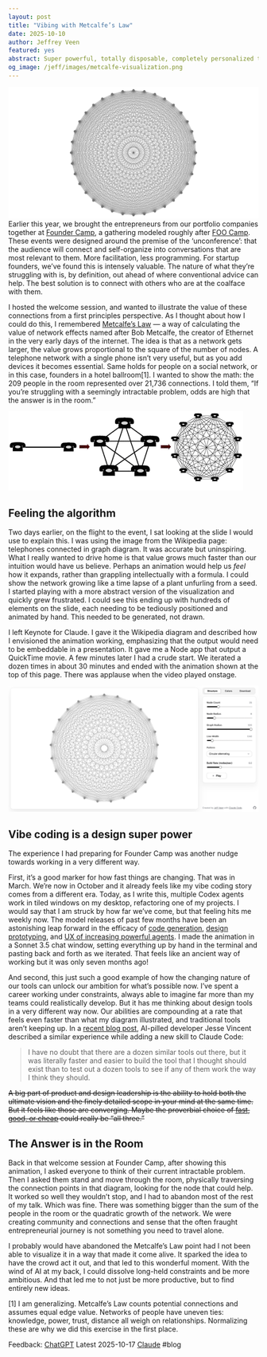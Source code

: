 ```yaml
---
layout: post
title: "Vibing with Metcalfe’s Law"
date: 2025-10-10
author: Jeffrey Veen
featured: yes
abstract: Super powerful, totally disposable, completely personalized tools is our future.
og_image: /jeff/images/metcalfe-visualization.png
---
```


![A visualization of a network with nodes and edges forming a beautiful geometric pattern](/jeff/images/metcalfe-visualization.png)
Earlier this year, we brought the entrepreneurs from our portfolio companies together at [Founder Camp](https://www.instagram.com/reel/DG55PhdpUOT/), a gathering modeled roughly after [FOO Camp](https://en.wikipedia.org/wiki/Foo_Camp). These events were designed around the premise of the ‘unconference’: that the audience will connect and self-organize into conversations that are most relevant to them. More facilitation, less programming. For startup founders, we’ve found this is intensely valuable. The nature of what they’re struggling with is, by definition, out ahead of where conventional advice can help. The best solution is to connect with others who are at the coalface with them.

I hosted the welcome session, and wanted to illustrate the value of these connections from a first principles perspective. As I thought about how I could do this, I remembered [Metcalfe’s Law](https://en.wikipedia.org/wiki/Metcalfe%27s_law) — a way of calculating the value of network effects named after Bob Metcalfe, the creator of Ethernet in the very early days of the internet. The idea is that as a network gets larger, the value grows proportional to the square of the number of nodes. A telephone network with a single phone isn’t very useful, but as you add devices it becomes essential. Same holds for people on a social network, or in this case, founders in a hotel ballroom[1]. I wanted to show the math: the 209 people in the room represented over 21,736 connections. I told them, “If you’re struggling with a seemingly intractable problem, odds are high that the answer is in the room.”

![A visualization of Metcalfe's Law using telephones](/jeff/images/metcalfes-law-telephones.png)
## Feeling the algorithm 
Two days earlier, on the flight to the event, I sat looking at the slide I would use to explain this. I was using the image from the Wikipedia page: telephones connected in graph diagram. It was accurate but uninspiring. What I really wanted to drive home is that value grows much faster than our intuition would have us believe. Perhaps an animation would help us *feel* how it expands, rather than grappling intellectually with a formula. I could show the network growing like a time lapse of a plant unfurling from a seed. I started playing with a more abstract version of the visualization and quickly grew frustrated. I could see this ending up with hundreds of elements on the slide, each needing to be tediously positioned and animated by hand. This needed to be generated, not drawn.

I left Keynote for Claude. I gave it the Wikipedia diagram and described how I envisioned the animation working, emphasizing that the output would need to be embeddable in a presentation. It gave me a Node app that output a QuickTime movie. A few minutes later I had a crude start. We iterated a dozen times in about 30 minutes and ended with the animation shown at the top of this page. There was applause when the video played onstage.

![The visualizer app I created](/jeff/images/metcalfe-visualizer-app.png)
## Vibe coding is a design super power
The experience I had preparing for Founder Camp was another nudge towards working in a very different way.

First, it’s a good marker for how fast things are changing. That was in March. We’re now in October and it already feels like my vibe coding story comes from a different era. Today, as I write this, multiple Codex agents work in tiled windows on my desktop, refactoring one of my projects.  I would say that I am struck by how far we’ve come, but that feeling hits me weekly now.  The model releases of past few months have been an astonishing leap forward in the efficacy of [code generation](https://www.claude.com/product/claude-code), [design prototyping](https://www.figma.com/make/), and [UX of increasing powerful agents](https://openai.com/index/introducing-agentkit/). I made the animation in a Sonnet 3.5 chat window, setting everything up by hand in the terminal and pasting back and forth as we iterated. That feels like an ancient way of working but it was only seven months ago! 

And second, this just such a good example of how the changing nature of our tools can unlock our ambition for what’s possible now. I’ve spent a career working under constraints, always able to imagine far more than my teams could realistically develop. But it has me thinking about design tools in a very different way now. Our abilities are compounding at a rate that feels even faster than what my diagram illustrated, and traditional tools aren’t keeping up. In a [recent blog post](https://blog.fsck.com/2025/10/19/mcps-are-not-like-other-apis/), AI-pilled developer Jesse Vincent described a similar experience while adding a new skill to Claude Code:

> I have no doubt that there are a dozen similar tools out there, but it was literally faster and easier to build the tool that I thought should exist than to test out a dozen tools to see if any of them work the way I think they should.



~~A big part of product and design leadership is the ability to hold both the ultimate vision and the finely detailed scope in your mind at the same time. But it feels like those are converging. Maybe the proverbial choice of [fast, good, or cheap](https://en.wikipedia.org/wiki/Project_management_triangle) could really be “all three.”~~

## The Answer is in the Room
Back in that welcome session at Founder Camp, after showing this animation, I asked everyone to think of their current intractable problem. Then I asked them stand and move through the room, physically traversing the connection points in that diagram, looking for the node that could help. It worked so well they wouldn’t stop, and I had to abandon most of the rest of my talk. Which was fine. There was something bigger than the sum of the people in the room or the quadratic growth of the network. We were creating community and connections and sense that the often fraught entrepreneurial journey is not something you need to travel alone. 

I probably would have abandoned the Metcalfe’s Law point had I not been able to visualize it in a way that made it come alive. It sparked the idea to have the crowd act it out, and that led to this wonderful moment. With the wind of AI at my back, I could dissolve long-held constraints and be more ambitious. And that led me to not just be more productive, but to find entirely new ideas.

[1] I am generalizing. Metcalfe’s Law counts potential connections and assumes equal edge value. Networks of people have uneven ties: knowledge, power, trust, distance all weigh on relationships. Normalizing these are why we did this exercise in the first place.



Feedback: [ChatGPT](https://chatgpt.com/share/e/68ef73ac-67f0-8003-b462-6a72f2357950)
Latest 2025-10-17 [Claude](https://claude.ai/chat/4253d8b0-8348-4662-9cfb-f58acd6a25e9)
#blog 
